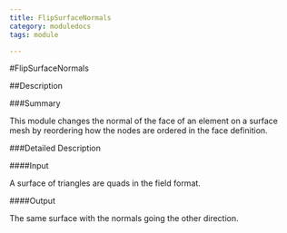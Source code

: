 ```yaml
---
title: FlipSurfaceNormals
category: moduledocs
tags: module

---
```


#FlipSurfaceNormals

##Description

###Summary

This module changes the normal of the face of an element on a surface mesh by reordering how the nodes are ordered in the face definition.

###Detailed Description

####Input

A surface of triangles are quads in the field format.

####Output

The same surface with the normals going the other direction.

